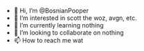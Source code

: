 - 👋 Hi, I’m @BosnianPooper
- 👀 I’m interested in scott the woz, avgn, etc.
- 🌱 I’m currently learning nothing
- 💞️ I’m looking to collaborate on nothing
- 📫 How to reach me wat

<!---
BosnianPooper/BosnianPooper is a ✨ special ✨ repository because its `README.md` (this file) appears on your GitHub profile.
You can click the Preview link to take a look at your changes.
--->
